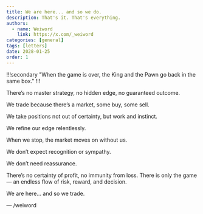 ```yaml
---
title: We are here... and so we do. 
description: That's it. That's everything.
authors:
  - name: Weiword
    link: https://x.com/_weiword
categories: [general]
tags: [letters]
date: 2028-01-25 
order: 1
---
```

!!!secondary
"When the game is over, the King and the Pawn go back in the same box."
!!!

There’s no master strategy, no hidden edge, no guaranteed outcome.

We trade because there’s a market, some buy, some sell.

We take positions not out of certainty, but work and instinct.

We refine our edge relentlessly.

When we stop, the market moves on without us.

We don’t expect recognition or sympathy.

We don’t need reassurance.

There’s no certainty of profit, no immunity from loss. There is only the game — an endless flow of risk, reward, and decision.

We are here... and so we trade.

— /weiword
